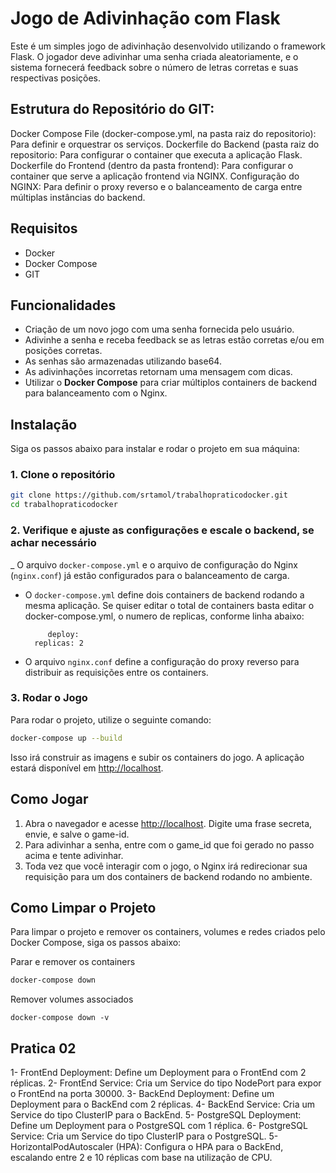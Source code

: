 # Jogo de Adivinhação com Flask

Este é um simples jogo de adivinhação desenvolvido utilizando o framework Flask. O jogador deve adivinhar uma senha criada aleatoriamente, e o sistema fornecerá feedback sobre o número de letras corretas e suas respectivas posições.

## Estrutura do Repositório do GIT:

Docker Compose File (docker-compose.yml, na pasta raiz do repositorio): Para definir e orquestrar os serviços.
Dockerfile do Backend (pasta raiz do repositorio: Para configurar o container que executa a aplicação Flask.
Dockerfile do Frontend (dentro da pasta frontend): Para configurar o container que serve a aplicação frontend via NGINX.
Configuração do NGINX: Para definir o proxy reverso e o balanceamento de carga entre múltiplas instâncias do backend.

## Requisitos

- Docker
- Docker Compose
- GIT
   
## Funcionalidades

- Criação de um novo jogo com uma senha fornecida pelo usuário.
- Adivinhe a senha e receba feedback se as letras estão corretas e/ou em posições corretas.
- As senhas são armazenadas utilizando base64.
- As adivinhações incorretas retornam uma mensagem com dicas.
- Utilizar o  **Docker Compose** para criar múltiplos containers de backend para balanceamento com o Nginx.

## Instalação

Siga os passos abaixo para instalar e rodar o projeto em sua máquina:

### 1. Clone o repositório

```bash
git clone https://github.com/srtamol/trabalhopraticodocker.git
cd trabalhopraticodocker
```

### 2. Verifique e ajuste as configurações e escale o backend, se achar necessário

_ O arquivo `docker-compose.yml` e o arquivo de configuração do Nginx (`nginx.conf`) já estão configurados para o balanceamento de carga. 
- O `docker-compose.yml` define dois containers de backend rodando a mesma aplicação. Se quiser editar o total de containers basta editar o docker-compose.yml, o numero de replicas, conforme linha abaixo:

  ```
       deploy:
    replicas: 2
  ```
- O arquivo `nginx.conf` define a configuração do proxy reverso para distribuir as requisições entre os containers.

### 3. Rodar o Jogo

Para rodar o projeto, utilize o seguinte comando:

```bash
docker-compose up --build
```

Isso irá construir as imagens e subir os containers do jogo. A aplicação estará disponível em [http://localhost](http://localhost).


## Como Jogar

1. Abra o navegador e acesse [http://localhost](http://localhost). Digite uma frase secreta, envie, e salve o game-id.
2. Para adivinhar a senha, entre com o game_id que foi gerado no passo acima e tente adivinhar.
3. Toda vez que você interagir com o jogo, o Nginx irá redirecionar sua requisição para um dos containers de backend rodando no ambiente.

## Como Limpar o Projeto
Para limpar o projeto e remover os containers, volumes e redes criados pelo Docker Compose, siga os passos abaixo:

Parar e remover os containers

```bash
docker-compose down
```

Remover volumes associados

```
docker-compose down -v
```

## Pratica 02 ##

1- FrontEnd Deployment: Define um Deployment para o FrontEnd com 2 réplicas.
2- FrontEnd Service: Cria um Service do tipo NodePort para expor o FrontEnd na porta 30000.
3- BackEnd Deployment: Define um Deployment para o BackEnd com 2 réplicas.
4- BackEnd Service: Cria um Service do tipo ClusterIP para o BackEnd.
5- PostgreSQL Deployment: Define um Deployment para o PostgreSQL com 1 réplica.
6- PostgreSQL Service: Cria um Service do tipo ClusterIP para o PostgreSQL.
5- HorizontalPodAutoscaler (HPA): Configura o HPA para o BackEnd, escalando entre 2 e 10 réplicas com base na utilização de CPU.
